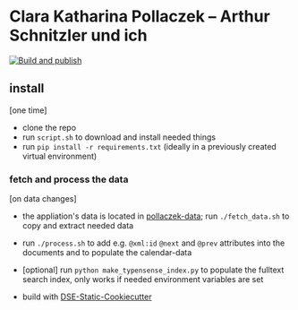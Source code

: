 # Clara Katharina Pollaczek – Arthur Schnitzler und ich
[![Build and publish](https://github.com/arthur-schnitzler/pollaczek-static/actions/workflows/build.yml/badge.svg)](https://github.com/arthur-schnitzler/pollaczek-static/actions/workflows/build.yml)

## install

[one time]
* clone the repo
* run `script.sh` to download and install needed things
* run `pip install -r requirements.txt` (ideally in a previously created virtual environment)

### fetch and process the data

[on data changes]
* the appliation's data is located in [pollaczek-data](https://github.com/arthur-schnitzler/pollaczek-data); run `./fetch_data.sh` to copy and extract needed data
* run `./process.sh` to add e.g. `@xml:id` `@next` and `@prev` attributes into the documents and to populate the calendar-data
* [optional] run `python make_typensense_index.py` to populate the fulltext search index, only works if needed environment variables are set


* build with [DSE-Static-Cookiecutter](https://github.com/acdh-oeaw/dse-static-cookiecutter)
